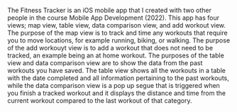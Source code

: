 The Fitness Tracker is an iOS mobile app that I created with two other people in the course Mobile App Development (2022). This app has four views; map view, table view, data comparison view, and add workout view. The purpose of the map view is to track and time any workouts that require you to move locations, for example running, biking, or walking. The purpose of the add workouyt view is to add a workout that does not need to be tracked, an example being an at home workout. The purposes of the table view and data comparison view are to show the data from the past workouts you have saved. The table view shows all the workouts in a table with the date completed and all information pertaining to the past workouts, while the data comparison view is a pop up segue that is triggered when you finish a tracked workout and it displays the distance and time from the current workout compared to the last workout of that category. 

